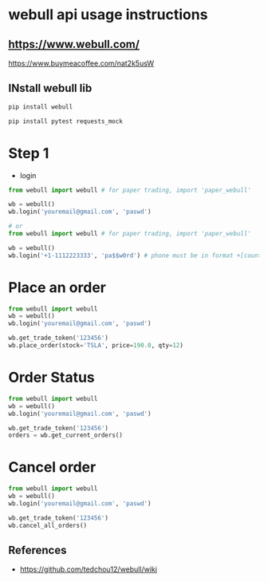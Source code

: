 # webull api usage instructions

## https://www.webull.com/

https://www.buymeacoffee.com/nat2k5usW

## INstall webull lib

```bash
pip install webull

pip install pytest requests_mock
```

# Step 1
- login
```python
from webull import webull # for paper trading, import 'paper_webull'

wb = webull()
wb.login('youremail@gmail.com', 'paswd')

# or 
from webull import webull # for paper trading, import 'paper_webull'

wb = webull()
wb.login('+1-1112223333', 'pa$$w0rd') # phone must be in format +[country_code]-[your number]

```

# Place an order
```python
from webull import webull
wb = webull()
wb.login('youremail@gmail.com', 'paswd')

wb.get_trade_token('123456')
wb.place_order(stock='TSLA', price=190.0, qty=12)
```
# Order Status
```python
from webull import webull
wb = webull()
wb.login('youremail@gmail.com', 'paswd')

wb.get_trade_token('123456')
orders = wb.get_current_orders()
```
# Cancel order 
```python
from webull import webull
wb = webull()
wb.login('youremail@gmail.com', 'paswd')

wb.get_trade_token('123456')
wb.cancel_all_orders()
```

## References
- <https://github.com/tedchou12/webull/wiki>

